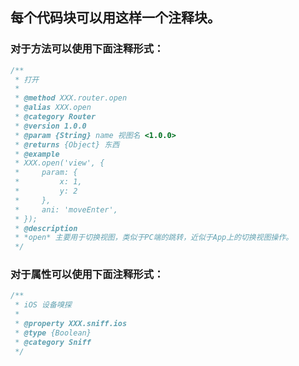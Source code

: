 ## 每个代码块可以用这样一个注释块。

### 对于方法可以使用下面注释形式：

```js
/**
 * 打开
 *
 * @method XXX.router.open
 * @alias XXX.open
 * @category Router
 * @version 1.0.0
 * @param {String} name 视图名 <1.0.0>
 * @returns {Object} 东西
 * @example
 * XXX.open('view', {
 *     param: {
 *         x: 1,
 *         y: 2
 *     },
 *     ani: 'moveEnter',
 * });
 * @description
 * *open* 主要用于切换视图，类似于PC端的跳转，近似于App上的切换视图操作。
 */
```

### 对于属性可以使用下面注释形式：

```js
/**
 * iOS 设备嗅探
 *
 * @property XXX.sniff.ios
 * @type {Boolean}
 * @category Sniff
 */
```
